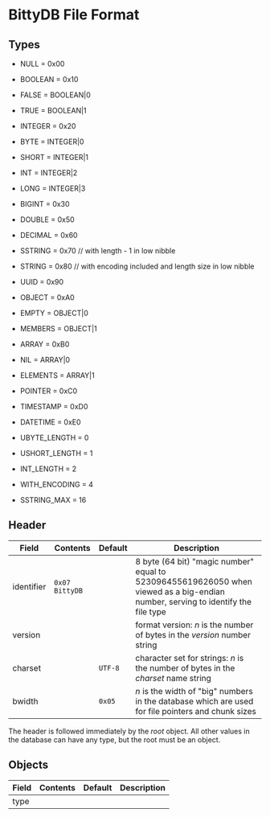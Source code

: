 BittyDB File Format
===================

Types
-----

- NULL =			0x00
- BOOLEAN =		0x10
- FALSE =			BOOLEAN|0
- TRUE =			BOOLEAN|1
- INTEGER =		0x20
- BYTE =			INTEGER|0
- SHORT =			INTEGER|1
- INT =			INTEGER|2
- LONG =			INTEGER|3
- BIGINT =		0x30
- DOUBLE =		0x50
- DECIMAL =		0x60
- SSTRING =		0x70	// with length - 1 in low nibble
- STRING =		0x80	// with encoding included and length size in low nibble
- UUID =			0x90
- OBJECT =		0xA0
- EMPTY =			OBJECT|0
- MEMBERS =		OBJECT|1
- ARRAY =			0xB0
- NIL =			ARRAY|0
- ELEMENTS =		ARRAY|1
- POINTER =		0xC0
- TIMESTAMP =		0xD0
- DATETIME =		0xE0
	
- UBYTE_LENGTH = 0
- USHORT_LENGTH = 1
- INT_LENGTH = 2
- WITH_ENCODING = 4
- SSTRING_MAX = 16


Header
------

Field          | Contents         | Default | Description
-----          | --------         | ------- | -----------
identifier     | `0x07 BittyDB`   |         | 8 byte (64 bit) "magic number" equal to 523096455619626050 when viewed as a big-endian number, serving to identify the file type
version        | <n> <version>    |         | format version: *n* is the number of bytes in the *version* number string
charset        | <n> <charset>    | `UTF-8` | character set for strings: *n* is the number of bytes in the *charset* name string
bwidth         | <n>              | `0x05`  | *n* is the width of "big" numbers in the database which are used for file pointers and chunk sizes

The header is followed immediately by the *root* object.  All other values in the database can have any type, but the root must be an object.

Objects
-------

Field          | Contents         | Default | Description
-----          | --------         | ------- | -----------
type           |                  |         | 

